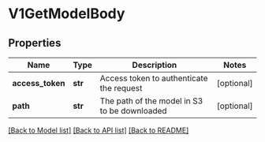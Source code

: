 # V1GetModelBody

## Properties
Name | Type | Description | Notes
------------ | ------------- | ------------- | -------------
**access_token** | **str** | Access token to authenticate the request | [optional] 
**path** | **str** | The path of the model in S3 to be downloaded | [optional] 

[[Back to Model list]](../README.md#documentation-for-models) [[Back to API list]](../README.md#documentation-for-api-endpoints) [[Back to README]](../README.md)


